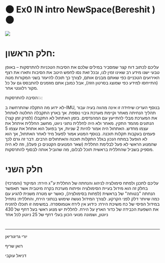 # :new_moon: Ex0 IN intro NewSpace(Bereshit ):new_moon:


 ![](https://www.space.gov.il/sites/default/files/styles/690_350/public/spaceIL.jpg?itok=eoMu-3ea)


# חלק הראשון: 

עליכם לכתוב דוח קצר שמסביר במילים שלכם את הסיבות הטכניות להתרסקות – באופן טבעי ישנו מידע רב שאינו זמין לנו, ובכל זאת נסו לחפש היטב את הסיבות ותארו את רצף האירועים הטכניים כפי שאתם מבנים אותם, לצורך כך תוכלו להיעזר בשני המקורות מטה (התייחסו למידע כפי שמוצג בסרטון הזה), אבל כמובן אתם מוזמנים להתבסס גם על כל מקור רלוונטי אחר.

הסיבה להתרסקות:collision::

לא ידוע מה התקלה שהתרחשה ב-IMU, בנוסף העריכו שיחידה זו אינה מהווה בעיה עבור תהליך הנחיתה מאחר וקיימת מערכת גיבוי נוספת.
אך בארץ התקבלה החלטה לאתחל את המערכת מבלי להתייעץ עם המהנדסים.
בזמן האתחול לא התקבלו (לפרק זמן קצר) הנתונים מהמד התקין.
מאחר ולא היה לחללית נתוני ניווט, מחשב החללית איתחל את עצמו מחדש.
האתחול היה אמור להיות 2 שניות, אך בפועל הוא אתחל את עצמו 5 פעמים בעקבות תקלות תוכנה.
בנוסף המנוע אמור לפעול מיד לאחר האתחול, אך הוא לא הופעל במתח הנכון בגלל התקלות תוכנה והאתחולים הרבים.
דבר זה גרם לכך שהמנוע הראשי לא פעל לבלימת החללית (שאר המנועים הקטנים כן פעלו), וזה לא היה מספיק בשביל שהחללית בראשית תוכל לבלום, מה שהוביל אותה לבסוף להתרסקות.

# חלק השני 
(והמרכזי) עליכם לתכנן ולפתח סימולציה לניהוג והנחתה של החללית ע״ג הירח: המיקוד בחלק זה הוא מידול בעיית הסימולציה ופיתוח מערכת בקרה מיטבית אשר תאפשר הנחתה "בטוחה" של בראשית (לפחות בסימולציה), כאשר יש מטרה משנית להגיע עם כמה שיותר דלק לפני הקרקע. לצורך המידול נעשה שימוש בנתוני הירח, והחללית: נתחיל במידול הפיסי של כח משיכת הירח: כידוע אין לירח אטמוספרה. במשימה זו תוכלו להזניח את השפעת הכבידה של כדור הארץ על הירח. לחללית יש מנוע ראשי בעל דחף של 430 ניוטון, ושמונה מנועי הכוון בעלי דחף של 25 ניוטון לכל אחד

#
*************************************************************
 יורי גריגוריאן

 רואן שריף 

 דניאל עוקבי 
